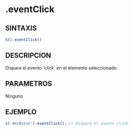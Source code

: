 # .eventClick

## SINTAXIS
```javascript
S().eventClick()
```

## DESCRIPCION
Dispara el evento 'click' en el elemento seleccionado.

## PARAMETROS
Ninguno

## EJEMPLO
```javascript
S('#miBoton').eventClick(); // Dispara el evento click
```
